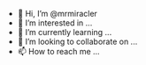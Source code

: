 - 👋 Hi, I’m @mrmiracler
- 👀 I’m interested in ...
- 🌱 I’m currently learning ...
- 💞️ I’m looking to collaborate on ...
- 📫 How to reach me ...

<!---
mrmiracler/mrmiracler is a ✨ special ✨ repository because its `README.md` (this file) appears on your GitHub profile.
You can click the Preview link to take a look at your changes.
--->
